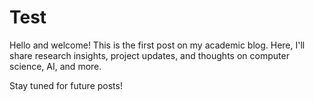 # Test

Hello and welcome! This is the first post on my academic blog. Here, I'll share research insights, project updates, and thoughts on computer science, AI, and more.

Stay tuned for future posts!

